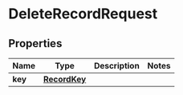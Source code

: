 # DeleteRecordRequest

## Properties

Name | Type | Description | Notes
------------ | ------------- | ------------- | -------------
**key** | [**RecordKey**](RecordKey.md) |  | 



